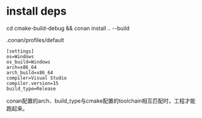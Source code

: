 # install deps
cd cmake-build-debug && conan install .. --build

.conan/profiles/default
```
[settings]
os=Windows
os_build=Windows
arch=x86_64
arch_build=x86_64
compiler=Visual Studio
compiler.version=15
build_type=Release
```
conan配置的arch、build_type与cmake配置的toolchain相互匹配时，工程才能跑起来。
